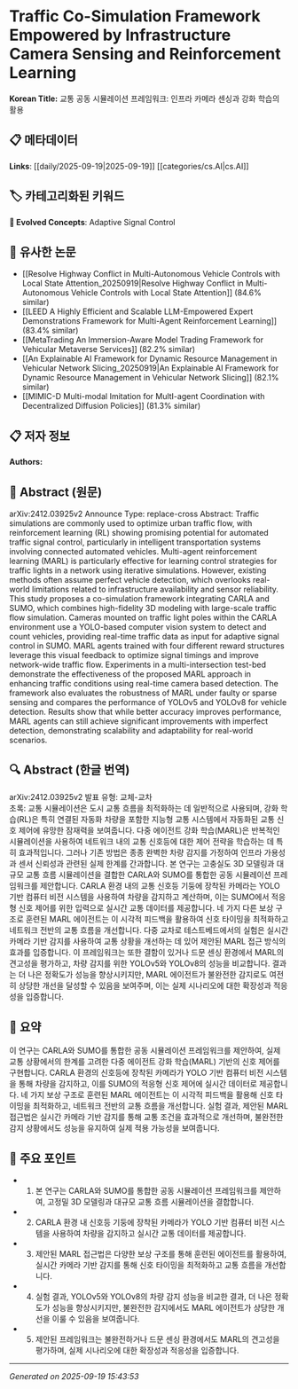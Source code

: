 
# Traffic Co-Simulation Framework Empowered by Infrastructure Camera Sensing and Reinforcement Learning

**Korean Title:** 교통 공동 시뮬레이션 프레임워크: 인프라 카메라 센싱과 강화 학습의 활용

## 📋 메타데이터

**Links**: [[daily/2025-09-19|2025-09-19]] [[categories/cs.AI|cs.AI]]

## 🏷️ 카테고리화된 키워드
**🚀 Evolved Concepts**: Adaptive Signal Control

## 🔗 유사한 논문
- [[Resolve Highway Conflict in Multi-Autonomous Vehicle Controls with Local State Attention_20250919|Resolve Highway Conflict in Multi-Autonomous Vehicle Controls with Local State Attention]] (84.6% similar)
- [[LEED A Highly Efficient and Scalable LLM-Empowered Expert Demonstrations Framework for Multi-Agent Reinforcement Learning]] (83.4% similar)
- [[MetaTrading An Immersion-Aware Model Trading Framework for Vehicular Metaverse Services]] (82.2% similar)
- [[An Explainable AI Framework for Dynamic Resource Management in Vehicular Network Slicing_20250919|An Explainable AI Framework for Dynamic Resource Management in Vehicular Network Slicing]] (82.1% similar)
- [[MIMIC-D Multi-modal Imitation for MultI-agent Coordination with Decentralized Diffusion Policies]] (81.3% similar)

## 📋 저자 정보

**Authors:** 

## 📄 Abstract (원문)

arXiv:2412.03925v2 Announce Type: replace-cross 
Abstract: Traffic simulations are commonly used to optimize urban traffic flow, with reinforcement learning (RL) showing promising potential for automated traffic signal control, particularly in intelligent transportation systems involving connected automated vehicles. Multi-agent reinforcement learning (MARL) is particularly effective for learning control strategies for traffic lights in a network using iterative simulations. However, existing methods often assume perfect vehicle detection, which overlooks real-world limitations related to infrastructure availability and sensor reliability. This study proposes a co-simulation framework integrating CARLA and SUMO, which combines high-fidelity 3D modeling with large-scale traffic flow simulation. Cameras mounted on traffic light poles within the CARLA environment use a YOLO-based computer vision system to detect and count vehicles, providing real-time traffic data as input for adaptive signal control in SUMO. MARL agents trained with four different reward structures leverage this visual feedback to optimize signal timings and improve network-wide traffic flow. Experiments in a multi-intersection test-bed demonstrate the effectiveness of the proposed MARL approach in enhancing traffic conditions using real-time camera based detection. The framework also evaluates the robustness of MARL under faulty or sparse sensing and compares the performance of YOLOv5 and YOLOv8 for vehicle detection. Results show that while better accuracy improves performance, MARL agents can still achieve significant improvements with imperfect detection, demonstrating scalability and adaptability for real-world scenarios.

## 🔍 Abstract (한글 번역)

arXiv:2412.03925v2 발표 유형: 교체-교차  
초록: 교통 시뮬레이션은 도시 교통 흐름을 최적화하는 데 일반적으로 사용되며, 강화 학습(RL)은 특히 연결된 자동화 차량을 포함한 지능형 교통 시스템에서 자동화된 교통 신호 제어에 유망한 잠재력을 보여줍니다. 다중 에이전트 강화 학습(MARL)은 반복적인 시뮬레이션을 사용하여 네트워크 내의 교통 신호등에 대한 제어 전략을 학습하는 데 특히 효과적입니다. 그러나 기존 방법은 종종 완벽한 차량 감지를 가정하여 인프라 가용성과 센서 신뢰성과 관련된 실제 한계를 간과합니다. 본 연구는 고충실도 3D 모델링과 대규모 교통 흐름 시뮬레이션을 결합한 CARLA와 SUMO를 통합한 공동 시뮬레이션 프레임워크를 제안합니다. CARLA 환경 내의 교통 신호등 기둥에 장착된 카메라는 YOLO 기반 컴퓨터 비전 시스템을 사용하여 차량을 감지하고 계산하며, 이는 SUMO에서 적응형 신호 제어를 위한 입력으로 실시간 교통 데이터를 제공합니다. 네 가지 다른 보상 구조로 훈련된 MARL 에이전트는 이 시각적 피드백을 활용하여 신호 타이밍을 최적화하고 네트워크 전반의 교통 흐름을 개선합니다. 다중 교차로 테스트베드에서의 실험은 실시간 카메라 기반 감지를 사용하여 교통 상황을 개선하는 데 있어 제안된 MARL 접근 방식의 효과를 입증합니다. 이 프레임워크는 또한 결함이 있거나 드문 센싱 환경에서 MARL의 견고성을 평가하고, 차량 감지를 위한 YOLOv5와 YOLOv8의 성능을 비교합니다. 결과는 더 나은 정확도가 성능을 향상시키지만, MARL 에이전트가 불완전한 감지로도 여전히 상당한 개선을 달성할 수 있음을 보여주며, 이는 실제 시나리오에 대한 확장성과 적응성을 입증합니다.

## 📝 요약

이 연구는 CARLA와 SUMO를 통합한 공동 시뮬레이션 프레임워크를 제안하여, 실제 교통 상황에서의 한계를 고려한 다중 에이전트 강화 학습(MARL) 기반의 신호 제어를 구현합니다. CARLA 환경의 신호등에 장착된 카메라가 YOLO 기반 컴퓨터 비전 시스템을 통해 차량을 감지하고, 이를 SUMO의 적응형 신호 제어에 실시간 데이터로 제공합니다. 네 가지 보상 구조로 훈련된 MARL 에이전트는 이 시각적 피드백을 활용해 신호 타이밍을 최적화하고, 네트워크 전반의 교통 흐름을 개선합니다. 실험 결과, 제안된 MARL 접근법은 실시간 카메라 기반 감지를 통해 교통 조건을 효과적으로 개선하며, 불완전한 감지 상황에서도 성능을 유지하여 실제 적용 가능성을 보여줍니다.

## 🎯 주요 포인트

- 1. 본 연구는 CARLA와 SUMO를 통합한 공동 시뮬레이션 프레임워크를 제안하여, 고정밀 3D 모델링과 대규모 교통 흐름 시뮬레이션을 결합합니다.

- 2. CARLA 환경 내 신호등 기둥에 장착된 카메라가 YOLO 기반 컴퓨터 비전 시스템을 사용하여 차량을 감지하고 실시간 교통 데이터를 제공합니다.

- 3. 제안된 MARL 접근법은 다양한 보상 구조를 통해 훈련된 에이전트를 활용하여, 실시간 카메라 기반 감지를 통해 신호 타이밍을 최적화하고 교통 흐름을 개선합니다.

- 4. 실험 결과, YOLOv5와 YOLOv8의 차량 감지 성능을 비교한 결과, 더 나은 정확도가 성능을 향상시키지만, 불완전한 감지에서도 MARL 에이전트가 상당한 개선을 이룰 수 있음을 보여줍니다.

- 5. 제안된 프레임워크는 불완전하거나 드문 센싱 환경에서도 MARL의 견고성을 평가하며, 실제 시나리오에 대한 확장성과 적응성을 입증합니다.

---

*Generated on 2025-09-19 15:43:53*